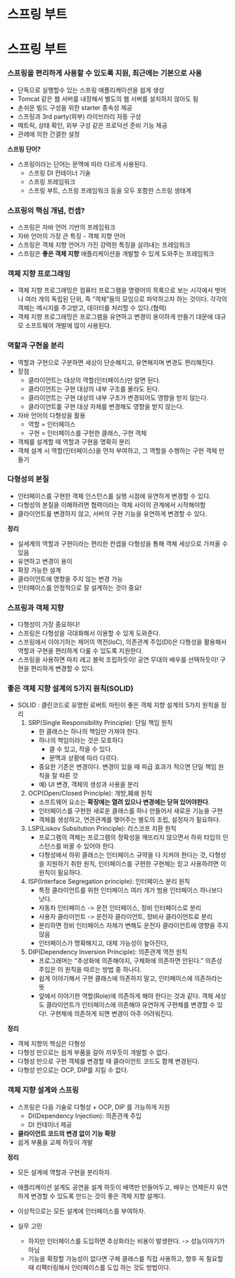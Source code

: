 # 스프링 부트
# 스프링 부트
### 스프링을 편리하게 사용할 수 있도록 지원, 최근에는 기본으로 사용

* 단독으로 실행할수 있는 스프링 애플리케이션을 쉽게 생성
* Tomcat 같은 웹 서버를 내장해서 별도의 웹 서버를 설치하지 않아도 됨
* 손쉬운 빌드 구성을 위한 starter 종속성 제공
* 스프링과 3rd party(외부) 라이브러리 자동 구성
* 메트릭, 상태 확인, 외부 구성 같은 프로덕션 준비 기능 제공
* 관례에 의한 간결한 설정

**스프링 단어?**
* 스프링이라는 단어는 문맥에 따라 다르게 사용된다.
	* 스프링 DI 컨테이너 기술
	* 스프링 프레임워크
	* 스프링 부트, 스프링 프레임워크 등을 모두 포함한 스프링 생태계

### 스프링의 핵심 개념, 컨셉?
* 스프링은 자바 언어 기반의 프레임워크
* 자바 언어의 가장 큰 특징 - 객체 지향 언어
* 스프링은 객체 지향 언어가 가진 걍력한 특징을 살려내는 프레임워크
* 스프링은 **좋은 객체 지향** 애플리케이션을 개발할 수 있게 도와주는 프레임워크

### 객체 지향 프로그래밍
* 객체 지향 프로그래밍은 컴퓨터 프로그램을 명령어의 목록으로 보는 시각에서 벗어나 여러 개의 독립된 단위, 즉 “객체”들의 모임으로 파악하고자 하는 것이다. 각각의 객체는 메시지를 주고받고, 데이터를 처리할 수 있다.(협력)
* 객체 지향 프로그래밍은 프로그램을 유연하고 변경이 용이하게 만들기 대문에 대규모 소프트웨어 개발에 많이 사용된다.

### 역할과 구현을 분리
* 역할과 구현으로 구분하면 세상이 단순해지고, 유연해지며 변경도 편리해진다.
* 장점
	* 클라이언트는 대상의 역할(인터페이스)만 알면 된다.
	* 클라이언트는 구현 대상의 내부 구조를 몰라도 된다.
	* 클라이언트는 구현 대상의 내부 구조가 변경되어도 영향을 받지 않는다.
	* 클라이언트틑 구현 대상 자체를 변경해도 영향을 받지 않는다.
* 자바 언어의 다형성을 활용
	* 역할 = 인터페이스
	* 구현 = 인터페이스를 구현한 클래스, 구현 객체
* 객체를 설계할 때 역할과 구현을 명확히 분리
* 객체 설계 시 역할(인터페이스)을 먼저 부여하고, 그 역할을 수행하는 구현 객체 만들기

### 다형성의 본질
* 인터페이스를 구현한 객체 인스턴스를 실행 시점에 유연하게 변경할 수 있다.
* 다형성의 본질을 이해하려면 협력이라는 객체 사이의 관계에서 시작해야함
* 클라이언트를 변경하지 않고, 서버의 구현 기능을 유연하게 변경할 수 있다.

**정리**
* 실세계의 역할과 구현이라는 편리한 컨셉을 다형성을 통해 객체 세상으로 가져올 수 있음
* 유연하고 변경이 용이
* 확장 가능한 설계
* 클라이언트에 영향을 주지 않는 변경 가능
* 인터페이스를 안정적으로 잘 설계하는 것이 중요!

### 스프링과 객체 지향
* 다형성이 가장 중요하다!
* 스프링은 다형성을 극대화해서 이용할 수 있게 도와준다.
* 스프링에서 이야기하는 제어의 역전(IoC), 의존관계 주입(DI)은 다형성을 활용해서 역할과 구현을 편리하게 다룰 수 있도록 지원한다.
* 스프링을 사용하면 마치 레고 블럭 조립하듯이! 공연 무대의 배우를 선택하듯이! 구현을 편리하게 변경할 수 있다.

### 좋은 객체 지향 설계의 5가지 원칙(SOLID)
* SOLID : 클린코드로 유명한 로버트 마틴이 좋은 객체 지향 설계의 5가지 원칙을 정리
	1. SRP(Single Responsibility Principle): 단일 책임 원칙
		* 한 클래스는 하나의 책임만 가져야 한다.
		* 하나의 책임이라는 것은 모호하다
			* 클 수 있고, 작을 수 있다.
			* 문맥과 상황에 따라 다르다.
		* 중요한 기준은 변경이다. 변경이 있을 때 파급 효과가 적으면 단일 책임 원칙을 잘 따른 것
		* 예) UI 변경, 객체의 생성과 사용을 분리
	2. OCP(Open/Closed Principle): 개방,폐쇄 원칙
		* 소프트웨어 요소는 **확장에는 열려 있으나 변경에는 닫혀 있어야한다**.
		* 인터페이스를 구현한 새로운 클래스를 하나 만들어서 새로운 기능을 구현
		* 객체를 생성하고, 연관관계를 맺어주는 별도의 조립, 설정자가 필요하다.
	3. LSP(Liskov Subsitution Principle): 리스코프 치환 원칙
		* 프로그램의 객체는 프로그램의 정확성을 깨뜨리지 않으면서 하위 타입의 인스턴스를 바꿀 수 있어야 한다.
		* 다형성에서 하위 클래스는 인터페이스 규약을 다 지켜야 한다는 것, 다형성을 지원하기 취한 원칙, 인터페이스를 구현한 구현체는 믿고 사용하려면 이 원칙이 필요하다.
	4. ISP(Interface Segregation principle): 인터페이스 분리 원칙
		* 특정 클라이언트를 위한 인터페이스 여러 개가 범용 인터페이스 하나보다 낫다.
		* 자동차 인터페이스 -> 운전 인터페이스, 정비 인터페이스로 분리
		* 사용자 클라이언트 -> 운전자 클라이언트, 정비사 클라이언트로 분리
		* 분리하면 정비 인터페이스 자체가 변해도 운전자 클라이언트에 영향을 주지 않음
		* 인터페이스가 명확해지고, 대체 가능성이 높아진다,
	5. DIP(Dependency Inversion Principle): 의존관계 역전 원칙
		* 프로그래머는 “추상화에 의존해야지, 구체화에 의존하면 안된다.” 의존성 주입은 이 원칙을 따르는 방법 중 하나다.
		* 쉽게 이야기해서 구현 클래스에 의존하지 말고, 인터페이스에 의존하라는 뜻
		* 앞에서 이야기한 역할(Role)에 의존하게 해야 한다는 것과 같다. 객체 세상도 클라이언트가 인터페이스에 의존해야 유연하게 구현체를 변경할 수 있다!. 구현체에 의존하게 되면 변경이 아주 어려워진다.

**정리**
* 객체 지향의 핵심은 다형성
* 다형성 만으로는 쉽게 부품을 갈아 끼우듯이 개발할 수 없다.
* 다형성 만으로 구현 객체를 변경할 때 클라이언트 코드도 함께 변경된다.
* 다형성 만으로는 OCP, DIP를 지킬 수 없다.

### 객체 지향 설계와 스프링
* 스프링은 다음 기술로 다형성 + OCP, DIP 를 가능하게 지원
	* DI(Dependency Injection): 의존관계 주입
	* DI 컨테이너 제공
* **클라이언트 코드의 변경 없이 기능 확장**
* 쉽게 부품을 교체 하듯이 개발

**정리**
* 모든 설계에 역할과 구현을 분리하자.
* 애플리케이션 설계도 공연을 설계 하듯이 배역만 만들어두고, 배우는 언제든지 유연하게 변경할 수 있도록 만드는 것이 좋은 객체 지향 설계다.
* 이상적으로는 모든 설계에 인터페이스를 부여하자.

* 실무 고민
	* 하지만 인터페이스를 도입하면 추상화라는 비용이 발생한다. -> 성능이야기가 아님
	* 기능을 확장할 가능성이 없다면 구체 클래스를 직접 사용하고, 향후 꼭 필요할 때 리팩터링해서 인터페이스를 도입 하는 것도 방법이다.